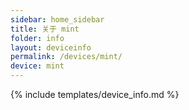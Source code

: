 ```yaml
---
sidebar: home_sidebar
title: 关于 mint
folder: info
layout: deviceinfo
permalink: /devices/mint/
device: mint
---
```

{% include templates/device_info.md %}
